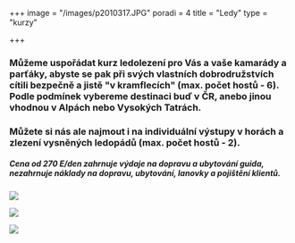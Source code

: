 +++
image = "/images/p2010317.JPG"
poradi = 4
title = "Ledy"
type = "kurzy"

+++
### **Můžeme uspořádat kurz ledolezení pro Vás a vaše kamarády a parťáky, abyste se pak při svých vlastních dobrodružstvích cítili bezpečně a jistě "v kramflecích" (max. počet hostů - 6). Podle podmínek vybereme destinaci buď v ČR, anebo jinou vhodnou v Alpách nebo Vysokých Tatrách.**

### **Můžete si nás ale najmout i na individuální výstupy v horách a zlezení vysněných ledopádů (max. počet hostů - 2).**

##### **Cena od 270 E/den zahrnuje výdaje na dopravu a ubytování guida, nezahrnuje náklady na dopravu, ubytování, lanovky a pojištění klientů.**

![](/images/p2020348.JPG)

![](/images/dscn0938.jpg)

![](/images/dscf2115.jpg)